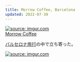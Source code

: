 ```yaml
---
title: Morrow Coffee, Barcelona
updated: 2022-07-30
---
```


<a href="https://imgur.com/zHT7PzO"><img src="https://i.imgur.com/zHT7PzO.jpg" title="source: imgur.com" /></a>  
[Morrow Coffee](https://morrowcoffee.com/)

[バルセロナ旅行](https://sotaro.io/travel/2022-07-26-barcelona)の中で立ち寄った。

<a href="https://imgur.com/CthjTuw"><img src="https://i.imgur.com/CthjTuw.jpg" title="source: imgur.com" /></a>
